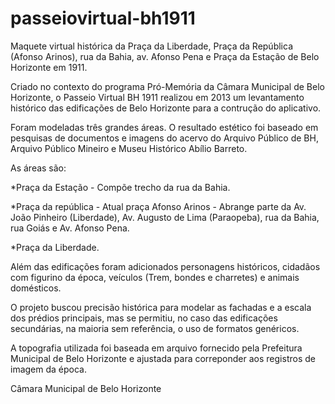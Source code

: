 # passeiovirtual-bh1911
Maquete virtual histórica da Praça da Liberdade, Praça da República (Afonso Arinos), rua da Bahia, av. Afonso Pena e Praça da Estação de Belo Horizonte em 1911.

Criado no contexto do programa Pró-Memória da Câmara Municipal de Belo Horizonte, o Passeio Virtual BH 1911 realizou em 2013 um levantamento histórico das edificações de Belo Horizonte para a contrução do aplicativo.

Foram modeladas três grandes áreas.  O resultado estético foi baseado em pesquisas de documentos e imagens do acervo do Arquivo Público de BH, Arquivo Público Mineiro e Museu Histórico Abílio Barreto.

As áreas são:

*Praça da Estação - Compõe trecho da rua da Bahia.

*Praça da república - Atual praça Afonso Arinos - Abrange parte da Av. João Pinheiro (Liberdade), Av. Augusto de Lima (Paraopeba), rua da Bahia, rua Goiás e Av. Afonso Pena.

*Praça da Liberdade.

Além das edificações foram adicionados personagens históricos, cidadãos com figurino da época, veículos (Trem, bondes e charretes) e animais domésticos.

O projeto buscou precisão histórica para modelar as fachadas e a escala dos prédios principais, mas se permitiu, no caso das edificações secundárias, na maioria sem referência, o uso de formatos genéricos.

A topografia utilizada foi baseada em arquivo fornecido pela Prefeitura Municipal de Belo Horizonte e ajustada para correponder aos registros de imagem da época.

Câmara Municipal de Belo Horizonte
